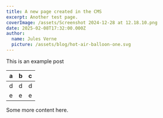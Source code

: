 ```yaml
---
title: A new page created in the CMS
excerpt: Another test page.
coverImage: /assets/Screenshot 2024-12-28 at 12.18.10.png
date: 2025-02-08T17:32:00.000Z
author:
  name: Jules Verne
  picture: /assets/blog/hot-air-balloon-one.svg
---
```

This is an example post

| a   | b   | c   |
| --- | --- | --- |
| d   | d   | d   |
| e   | e   | e   |

Some more content here.